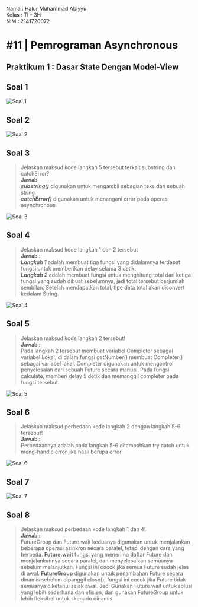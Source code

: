 Nama : Halur Muhammad Abiyyu
<br>
Kelas : TI - 3H
<br>
NIM : 2141720072

# #11 | Pemrograman Asynchronous

## Praktikum 1 : Dasar State Dengan Model-View

## Soal 1
![Soal 1](./assets/soal_1.png)

## Soal 2
![Soal 2](./assets/soal_2.png)

## Soal 3

> Jelaskan maksud kode langkah 5 tersebut terkait substring dan catchError? <br> **Jawab** <br>
***substring()*** digunakan untuk mengambil sebagian teks dari sebuah string <br>
***catchError()*** digunakan untuk menangani error pada operasi asynchronous

![Soal 3](./assets/soal_3.gif)

## Soal 4

> Jelaskan maksud kode langkah 1 dan 2 tersebut <br>
**Jawab :** <br>
***Langkah 1*** adalah membuat tiga fungsi yang didalamnya terdapat fungsi untuk memberikan delay selama 3 detik.<br>
***Langkah 2*** adalah membuat fungsi untuk menghitung total dari ketiga fungsi yang sudah dibuat sebelumnya, jadi total tersebut berjumlah sembilan. Setelah mendapatkan total, tipe data total akan diconvert kedalam String.<br>

![Soal 4](./assets/soal_4.gif)

## Soal 5
> Jelaskan maksud kode langkah 2 tersebut! <br>
**Jawab :** <br>
Pada langkah 2 tersebut membuat variabel Completer sebagai variabel Lokal, di dalam fungsi getNumber() membuat Completer<int>() sebagai variabel lokal.
Completer digunakan untuk mengontrol penyelesaian dari sebuah Future secara manual. Pada fungsi calculate, memberi delay 5 detik dan memanggil completer pada fungsi tersebut.

![Soal 5](./assets/soal_5.gif)

## Soal 6
> Jelaskan maksud perbedaan kode langkah 2 dengan langkah 5-6 tersebut! <br>
**Jawab :** <br>
Perbedaannya adalah pada langkah 5-6 ditambahkan try catch untuk meng-handle error jika hasil berupa error <br>

![Soal 6](./assets/soal_6.gif)

## Soal 7
![Soal 7](./assets/soal_7.gif)

## Soal 8
> Jelaskan maksud perbedaan kode langkah 1 dan 4! <br>
**Jawab :** <br>
FutureGroup dan Future.wait keduanya digunakan untuk menjalankan beberapa operasi asinkron secara paralel, tetapi dengan cara yang berbeda. **Future.wait** fungsi yang menerima daftar Future dan menjalankannya secara paralel, dan menyelesaikan semuanya sebelum melanjutkan. Fungsi ini cocok jika semua Future sudah jelas di awal. **FutureGroup** digunakan untuk penambahan Future secara dinamis sebelum dipanggil close(), fungsi ini cocok jika Future tidak semuanya diketahui sejak awal. Jadi Gunakan Future.wait untuk solusi yang lebih sederhana dan efisien, dan gunakan FutureGroup untuk lebih fleksibel untuk skenario dinamis.